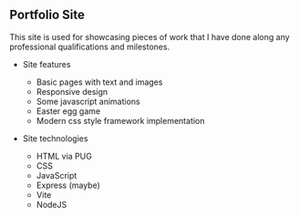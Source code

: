 ## Portfolio Site

This site is used for showcasing pieces of work that I have done along any professional qualifications and milestones.

- Site features

  - Basic pages with text and images
  - Responsive design
  - Some javascript animations
  - Easter egg game
  - Modern css style framework implementation

- Site technologies
  - HTML via PUG
  - CSS
  - JavaScript
  - Express (maybe)
  - Vite
  - NodeJS
